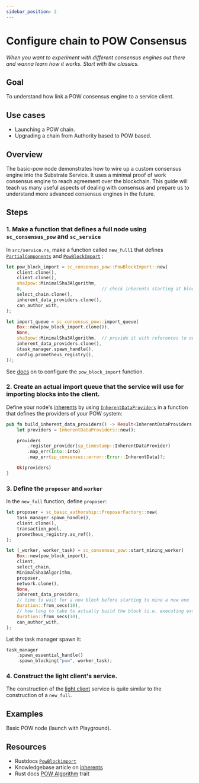 ```yaml
---
sidebar_position: 2
---
```

# Configure chain to POW Consensus

_When you want to experiment with different consensus engines out there and wanna learn how it works. Start with the classics._

## Goal

To understand how link a POW consensus engine to a service client.

## Use cases

- Launching a POW chain.
- Upgrading a chain from Authority based to POW based.

## Overview

The basic-pow node demonstrates how to wire up a custom consensus engine into the Substrate Service. It uses a minimal proof of work consensus engine to reach agreement over the blockchain. This guide will teach us many useful aspects of dealing with consensus and prepare us to understand more advanced consensus engines in the future.

## Steps

### 1. Make a function that defines a full node using `sc_consensus_pow` and `sc_service`

In `src/service.rs`, make a function called `new_full1` that defines [`PartialComponents`](https://crates.parity.io/sc_service/struct.PartialComponents.html) and 
[`PowBlockImport`](https://substrate.dev/rustdocs/v3.0.0/sc_consensus_pow/struct.PowBlockImport.html) :


```rust
let pow_block_import = sc_consensus_pow::PowBlockImport::new(
    client.clone(),
    client.clone(),
    sha3pow::MinimalSha3Algorithm, 
    0,                              // check inherents starting at block 0
    select_chain.clone(),
    inherent_data_providers.clone(),
    can_author_with,
);

let import_queue = sc_consensus_pow::import_queue(
    Box::new(pow_block_import.clone()),
    None,
    sha3pow::MinimalSha3Algorithm,  // provide it with references to our client
    inherent_data_providers.clone(),
    &task_manager.spawn_handle(),
    config.prometheus_registry(),
)?;
```
See [docs](https://crates.parity.io/sc_consensus_pow/struct.PowBlockImport.html#method.new) on to configure the `pow_block_import` function. 

### 2. Create an actual import queue that the service will use for importing blocks into the client.

Define your node's [inherents](https://substrate.dev/docs/en/knowledgebase/learn-substrate/extrinsics#inherents) by using [`InherentDataProviders`](https://crates.parity.io/sp_inherents/struct.InherentDataProviders.html) in a function that defines the providers of your POW system:

```rust
pub fn build_inherent_data_providers() -> Result<InherentDataProviders, ServiceError> {
    let providers = InherentDataProviders::new();

    providers
        .register_provider(sp_timestamp::InherentDataProvider)
        .map_err(Into::into)
        .map_err(sp_consensus::error::Error::InherentData)?;

    Ok(providers)
}
```

### 3. Define the `proposer` and `worker`

In the `new_full` function, define `proposer`:

```rust
let proposer = sc_basic_authorship::ProposerFactory::new(
    task_manager.spawn_handle(),
    client.clone(),
    transaction_pool,
    prometheus_registry.as_ref(),
);

let (_worker, worker_task) = sc_consensus_pow::start_mining_worker(
    Box::new(pow_block_import),
    client,
    select_chain,
    MinimalSha3Algorithm,
    proposer,
    network.clone(),
    None,
    inherent_data_providers,
    // time to wait for a new block before starting to mine a new one
    Duration::from_secs(10),
    // how long to take to actually build the block (i.e. executing extrinsics)
    Duration::from_secs(10),
    can_author_with,
);
```
Let the task manager spawn it:

```rust
task_manager
    .spawn_essential_handle()
    .spawn_blocking("pow", worker_task);
```

### 4. Construct the light client's service. 

The construction of the [light client](https://www.parity.io/what-is-a-light-client/) service is quite similar to the construction of a `new_full`.

## Examples

Basic POW node (launch with Playground).


## Resources

- Rustdocs [`PowBlockimport`](https://crates.parity.io/sc_consensus_pow/struct.PowBlockImport.html)
- Knowledgebase article on [inherents](https://substrate.dev/docs/en/knowledgebase/learn-substrate/extrinsics#inherents)
- Rust docs [POW Algorithm](https://crates.parity.io/sc_consensus_pow/trait.PowAlgorithm.html) trait

